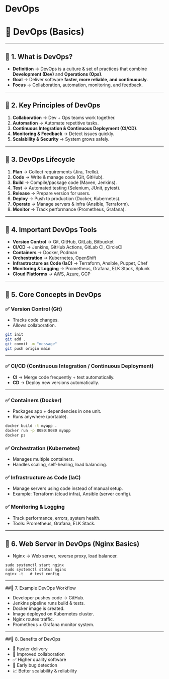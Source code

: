 # DevOps
# 🚀 DevOps (Basics)
---
## 🔹 1. What is DevOps?
- **Definition** → DevOps is a culture & set of practices that combine **Development (Dev)** and **Operations (Ops)**.  
- **Goal** → Deliver software **faster, more reliable, and continuously**.  
- **Focus** → Collaboration, automation, monitoring, and feedback.  

---

## 🔹 2. Key Principles of DevOps
1. **Collaboration** → Dev + Ops teams work together.  
2. **Automation** → Automate repetitive tasks.  
3. **Continuous Integration & Continuous Deployment (CI/CD)**.  
4. **Monitoring & Feedback** → Detect issues quickly.  
5. **Scalability & Security** → System grows safely.  

---

## 🔹 3. DevOps Lifecycle
1. **Plan** → Collect requirements (Jira, Trello).  
2. **Code** → Write & manage code (Git, GitHub).  
3. **Build** → Compile/package code (Maven, Jenkins).  
4. **Test** → Automated testing (Selenium, JUnit, pytest).  
5. **Release** → Prepare version for users.  
6. **Deploy** → Push to production (Docker, Kubernetes).  
7. **Operate** → Manage servers & infra (Ansible, Terraform).  
8. **Monitor** → Track performance (Prometheus, Grafana).  

---

## 🔹 4. Important DevOps Tools
- **Version Control** → Git, GitHub, GitLab, Bitbucket  
- **CI/CD** → Jenkins, GitHub Actions, GitLab CI, CircleCI  
- **Containers** → Docker, Podman  
- **Orchestration** → Kubernetes, OpenShift  
- **Infrastructure as Code (IaC)** → Terraform, Ansible, Puppet, Chef  
- **Monitoring & Logging** → Prometheus, Grafana, ELK Stack, Splunk  
- **Cloud Platforms** → AWS, Azure, GCP  

---

## 🔹 5. Core Concepts in DevOps

### ✅ Version Control (Git)  
- Tracks code changes.  
- Allows collaboration.  
```bash
git init
git add .
git commit -m "message"
git push origin main
```
---
### ✅ CI/CD (Continuous Integration / Continuous Deployment)
- **CI** → Merge code frequently + test automatically.  
- **CD** → Deploy new versions automatically.  
---

### ✅ Containers (Docker)
- Packages app + dependencies in one unit.  
- Runs anywhere (portable).  

```bash
docker build -t myapp .
docker run -p 8080:8080 myapp
docker ps
```
### ✅ Orchestration (Kubernetes)
- Manages multiple containers.
- Handles scaling, self-healing, load balancing.

### ✅ Infrastructure as Code (IaC)
- Manage servers using code instead of manual setup.
- Example: Terraform (cloud infra), Ansible (server config).

### ✅ Monitoring & Logging
- Track performance, errors, system health.
- Tools: Prometheus, Grafana, ELK Stack.

---

## 🔹 6. Web Server in DevOps (Nginx Basics)
- Nginx → Web server, reverse proxy, load balancer.
```bas
sudo systemctl start nginx
sudo systemctl status nginx
nginx -t   # test config
```
---

##🔹 7. Example DevOps Workflow
- Developer pushes code → GitHub.
- Jenkins pipeline runs build & tests.
- Docker image is created.
- Image deployed on Kubernetes cluster.
- Nginx routes traffic.
- Prometheus + Grafana monitor system.

---

##🔹 8. Benefits of DevOps
- 🚀 Faster delivery
- 🤝 Improved collaboration
- ✅ Higher quality software
- 🐞 Early bug detection
- 📈 Better scalability & reliability
